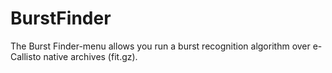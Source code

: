 # BurstFinder
The Burst Finder-menu allows you run a burst recognition algorithm over e-Callisto native archives (fit.gz). 
